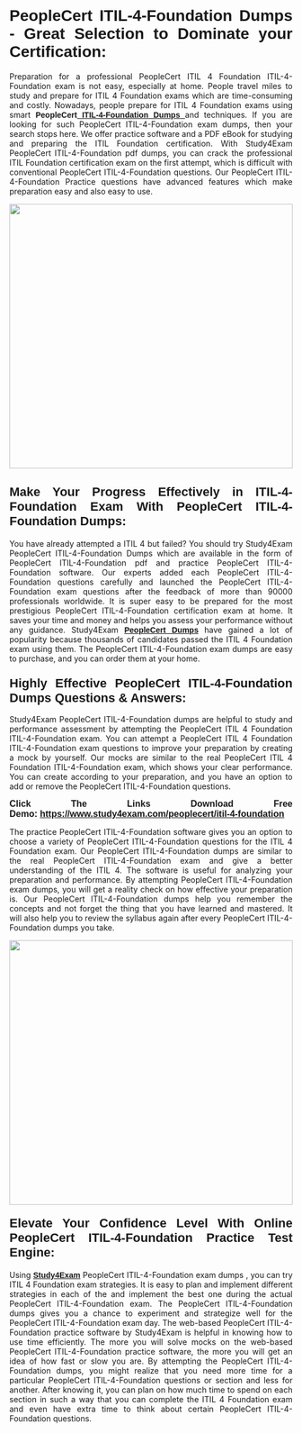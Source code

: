 <h1 style="text-align: justify;"><strong><span style="font-family:Verdana,Geneva,sans-serif;">PeopleCert ITIL-4-Foundation Dumps - Great Selection to Dominate your Certification:</span></strong></h1>

<p style="text-align: justify;">Preparation for a professional PeopleCert ITIL 4 Foundation ITIL-4-Foundation exam is not easy, especially at home. People travel miles to study and prepare for ITIL 4 Foundation exams which are time-consuming and costly. Nowadays, people prepare for ITIL 4 Foundation exams using smart <span style="font-family:Verdana,Geneva,sans-serif;"><strong>PeopleCert<a href="https://www.study4exam.com/peoplecert/itil-4-foundation-valid-dumps"> ITIL-4-Foundation Dumps</a></strong></span><a href="https://www.study4exam.com/salesforce/user-experience-designer-valid-dumps"> </a>and techniques. If you are looking for such PeopleCert ITIL-4-Foundation exam dumps, then your search stops here. We offer practice software and a PDF eBook for studying and preparing the ITIL Foundation certification. With Study4Exam PeopleCert ITIL-4-Foundation pdf dumps, you can crack the professional ITIL Foundation certification exam on the first attempt, which is difficult with conventional PeopleCert ITIL-4-Foundation questions. Our PeopleCert ITIL-4-Foundation Practice questions have advanced features which make preparation easy and also easy to use.</p>

<p style="text-align: justify;"><a href="https://www.study4exam.com/peoplecert/itil-4-foundation"><img alt="" src="https://www.thequestionanswers.com/wp-content/uploads/2022/07/S4E-Cert-Exams-Questions-img-scaled.webp" style="width: 100%; height: 470px;" /></a></p>

<h2 style="text-align: justify;"><span style="font-size:22px;"><strong><span style="font-family:Verdana,Geneva,sans-serif;">Make Your Progress Effectively in ITIL-4-Foundation Exam With PeopleCert ITIL-4-Foundation Dumps:</span></strong></span></h2>

<p style="text-align: justify;">You have already attempted a ITIL 4 but failed? You should try Study4Exam PeopleCert ITIL-4-Foundation Dumps which are available in the form of PeopleCert ITIL-4-Foundation pdf and practice PeopleCert ITIL-4-Foundation software. Our experts added each PeopleCert ITIL-4-Foundation questions carefully and launched the PeopleCert ITIL-4-Foundation exam questions after the feedback of more than 90000 professionals worldwide. It is super easy to be prepared for the most prestigious PeopleCert ITIL-4-Foundation certification exam at home. It saves your time and money and helps you assess your performance without any guidance. Study4Exam <a href="https://www.study4exam.com/peoplecert-exams"><span style="font-family:Verdana,Geneva,sans-serif;"><strong>PeopleCert Dumps</strong></span></a> have gained a lot of popularity because thousands of candidates passed the ITIL 4 Foundation exam using them. The PeopleCert ITIL-4-Foundation exam dumps are easy to purchase, and you can order them at your home. </p>

<h3 style="text-align: justify;"><strong><span style="font-size:22px;"><span style="font-family:Verdana,Geneva,sans-serif;">Highly Effective PeopleCert ITIL-4-Foundation Dumps Questions & Answers:</span></span></strong></h3>

<p style="text-align: justify;">Study4Exam PeopleCert ITIL-4-Foundation dumps are helpful to study and performance assessment by attempting the PeopleCert ITIL 4 Foundation ITIL-4-Foundation exam. You can attempt a PeopleCert ITIL 4 Foundation ITIL-4-Foundation exam questions to improve your preparation by creating a mock by yourself. Our mocks are similar to the real PeopleCert ITIL 4 Foundation ITIL-4-Foundation exam, which shows your clear performance. You can create according to your preparation, and you have an option to add or remove the PeopleCert ITIL-4-Foundation questions.</p>

<p style="text-align: justify;"><strong><span style="font-family:Verdana,Geneva,sans-serif;"><span style="font-size:16px;">Click The Links Download Free Demo: <a href="https://www.study4exam.com/peoplecert/itil-4-foundation">https://www.study4exam.com/peoplecert/itil-4-foundation</a></span></span></strong></p>

<p style="text-align: justify;">The practice PeopleCert ITIL-4-Foundation software gives you an option to choose a variety of PeopleCert ITIL-4-Foundation questions for the ITIL 4 Foundation exam. Our PeopleCert ITIL-4-Foundation dumps are similar to the real PeopleCert ITIL-4-Foundation exam and give a better understanding of the ITIL 4. The software is useful for analyzing your preparation and performance. By attempting PeopleCert ITIL-4-Foundation exam dumps, you will get a reality check on how effective your preparation is. Our PeopleCert ITIL-4-Foundation dumps help you remember the concepts and not forget the thing that you have learned and mastered. It will also help you to review the syllabus again after every PeopleCert ITIL-4-Foundation dumps you take.</p>

<p style="text-align: justify;"><a href="https://www.study4exam.com/peoplecert/itil-4-foundation"><img alt="" src="https://www.thequestionanswers.com/wp-content/uploads/2022/07/S4E-Cert-Exams-Questions-Discount-img-scaled.webp" style="width: 100%; height: 470px;" /></a></p>

<h4 style="text-align: justify;"><span style="font-size:22px;"><strong><span style="font-family:Verdana,Geneva,sans-serif;">Elevate Your Confidence Level With Online PeopleCert ITIL-4-Foundation Practice Test Engine:</span></strong></span></h4>

<p style="text-align: justify;">Using <a href="https://www.study4exam.com/newsite/"><span style="font-family:Verdana,Geneva,sans-serif;"><strong>Study4Exam</strong></span></a> PeopleCert ITIL-4-Foundation exam dumps , you can try ITIL 4 Foundation exam strategies. It is easy to plan and implement different strategies in each of the and implement the best one during the actual PeopleCert ITIL-4-Foundation exam. The PeopleCert ITIL-4-Foundation dumps gives you a chance to experiment and strategize well for the PeopleCert ITIL-4-Foundation exam day. The web-based PeopleCert ITIL-4-Foundation practice software by Study4Exam is helpful in knowing how to use time efficiently. The more you will solve mocks on the web-based PeopleCert ITIL-4-Foundation practice software, the more you will get an idea of how fast or slow you are. By attempting the PeopleCert ITIL-4-Foundation dumps, you might realize that you need more time for a particular PeopleCert ITIL-4-Foundation questions or section and less for another. After knowing it, you can plan on how much time to spend on each section in such a way that you can complete the ITIL 4 Foundation exam and even have extra time to think about certain PeopleCert ITIL-4-Foundation questions. </p>
